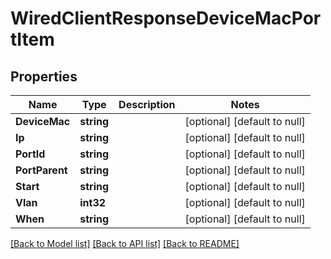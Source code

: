 # WiredClientResponseDeviceMacPortItem

## Properties
Name | Type | Description | Notes
------------ | ------------- | ------------- | -------------
**DeviceMac** | **string** |  | [optional] [default to null]
**Ip** | **string** |  | [optional] [default to null]
**PortId** | **string** |  | [optional] [default to null]
**PortParent** | **string** |  | [optional] [default to null]
**Start** | **string** |  | [optional] [default to null]
**Vlan** | **int32** |  | [optional] [default to null]
**When** | **string** |  | [optional] [default to null]

[[Back to Model list]](../README.md#documentation-for-models) [[Back to API list]](../README.md#documentation-for-api-endpoints) [[Back to README]](../README.md)

